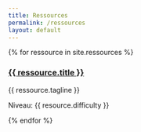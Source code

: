 ```yaml
---
title: Ressources
permalink: /ressources
layout: default
---
```

{% for ressource in site.ressources %}
<h3><a href="{{ ressource.url | relative_url }}">{{ ressource.title }}</a></h3>
<p>{{ ressource.tagline }}</p>
<p>Niveau: {{ resource.difficulty }}</p>
{% endfor %}